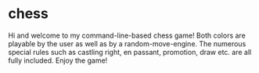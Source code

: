 # chess
Hi
and welcome to my command-line-based chess game!
Both colors are playable by the user as well as by a random-move-engine.
The numerous special rules such as castling right, en passant, promotion, draw etc. are all fully included.
Enjoy the game!
